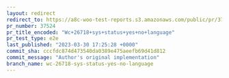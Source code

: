 ```yaml
---
layout: redirect
redirect_to: https://a8c-woo-test-reports.s3.amazonaws.com/public/pr/37524/e2e/index.html
pr_number: 37524
pr_title_encoded: "Wc+26718+sys+status+yes+no+language"
pr_test_type: e2e
last_published: "2023-03-30 17:25:28 +0000"
commit_sha: cccfdc874d473540da0389e475aeefb69d41d812
commit_message: "Author's original implementation"
branch_name: wc-26718-sys-status-yes-no-language
---
```

